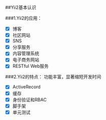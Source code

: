##Yii2基本认识




###1.Yii2的应用：
- [x] 博客
- [x] 社区网站
- [x] SNS
- [x] 分享服务
- [x] 内容管理系统
- [x] 电子商务网站
- [x] RESTful Web服务

###2.Yii2的特点：
功能丰富，显著缩短开发时间
- [x] ActiveRecord
- [x] 缓存
- [x] 身份验证和RBAC
- [x] 脚手架
- [x] 单元测试
